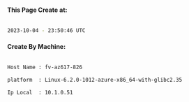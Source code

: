 
   
#### This Page Create at:

```bash

2023-10-04 - 23:50:46 UTC

```

#### Create By Machine:

```bash

Host Name : fv-az617-826

platform  : Linux-6.2.0-1012-azure-x86_64-with-glibc2.35

Ip Local  : 10.1.0.51

```

